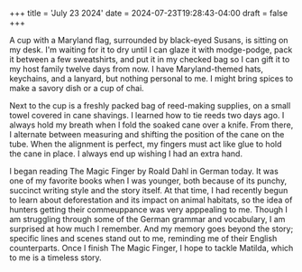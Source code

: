 +++
title = 'July 23 2024'
date = 2024-07-23T19:28:43-04:00
draft = false
+++

A cup with a Maryland flag, surrounded by black-eyed Susans, is sitting on my desk. I'm waiting for it to dry until I can glaze it with modge-podge, pack it between a few sweatshirts, and put it in my checked bag so I can gift it to my host family twelve days from now. I have Maryland-themed hats, keychains, and a lanyard, but nothing personal to me. I might bring spices to make a savory dish or a cup of chai. 

Next to the cup is a freshly packed bag of reed-making supplies, on a small towel covered in cane shavings. I learned how to tie reeds two days ago. I always hold my breath when I fold the soaked cane over a knife. From there, I alternate between measuring and shifting the position of the cane on the tube. When the alignment is perfect, my fingers must act like glue to hold the cane in place. I always end up wishing I had an extra hand.

I began reading The Magic Finger by Roald Dahl in German today. It was one of my favorite books when I was younger, both because of its punchy, succinct writing style and the story itself. At that time, I had recently begun to learn about deforestation and its impact on animal habitats, so the idea of hunters getting their commeuppance was very apppealing to me. Though I am struggling through some of the German grammar and vocabulary, I am surprised at how much I remember. And my memory goes beyond the story; specific lines and scenes stand out to me, reminding me of their English counterparts. Once I finish The Magic Finger, I hope to tackle Matilda, which to me is a timeless story.